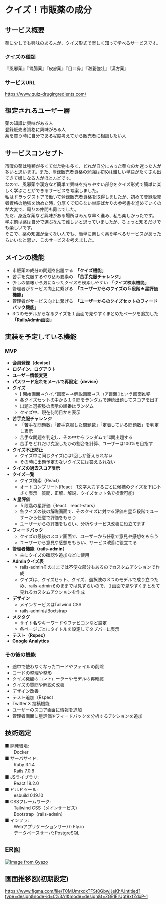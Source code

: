 # クイズ！市販薬の成分

## サービス概要
薬に少しでも興味のある人が、クイズ形式で楽しく知って学べるサービスです。

### クイズの種類 
『風邪薬』『胃腸薬』『皮膚薬』『目口鼻』『滋養強壮』『漢方薬』

### サービスURL
https://www.quiz-drugingredients.com/

## 想定されるユーザー層
薬の知識に興味がある人  
登録販売者資格に興味がある人  
薬を買う時に自分である程度考えてから販売者に相談したい人  

## サービスコンセプト
市販の薬は種類が多くて似た物も多く、どれが自分にあった薬なのか迷った人が多いと思います。また、登録販売者資格の勉強は初めは難しい単語がたくさん出てきて嫌になる人がほとんどです。  
なので、風邪薬や漢方など簡単で興味を持ちやすい部分をクイズ形式で簡単に楽しく学ぶことができるサービスを考案しました。  
私はドラッグストアで働いて登録販売者資格を取得しましたが、初めて登録販売者資格の勉強を始めた時、分厚くて知らない単語ばかりの参考書を進めていくのが大変で、周りの仲間も同じでした。  
ただ、身近な薬など興味がある場所はみんな早く進み、私も楽しかったです。  
学ぶ前は薬は自分で選ぶなんて難しいと思っていましたが、ちょっと知るだけでも楽しいです。  
そこで、薬の知識が全くない人でも、簡単に楽しく薬を学べるサービスがあったらいいなと思い、このサービスを考えました。  

## メインの機能
- 市販薬の成分の問題を出題する　**「クイズ機能」**
- 苦手を克服するやり込み要素の　**「苦手克服チャレンジ」**
- 少しの情報から気になったクイズを検索しやすい　**「クイズ検索機能」**
- 管理者がサービス向上に繋げる　**「ユーザーからのクイズの５段階★星評価機能」**
- 管理者がサービス向上に繋げる　**「ユーザーからのクイズセットのフィードバック機能」**
- 3つのモデルからなるクイズを１画面で見やすくまとめたページを追加した　**「RailsAdmin画面」**

## 実装を予定している機能
### MVP
- **会員登録（devise）**
- **ログイン、ログアウト**
- **ユーザー情報変更**
- **パスワード忘れをメールで再設定（devise）**
- **クイズ**
    - [ 開始画面→クイズ画面←→解説画面→スコア画面 ]という画面推移
    - 各クイズセットの中から１０問をランダムで連続出題してスコアを出す
    - 出題と選択肢の表示の順番はランダム
    - クイズ中、現在何問目かを表示
- **苦手克服チャレンジ**
    - 「苦手な問題数」「苦手克服した問題数」「定着している問題数」を判定し表示
    - 苦手な問題を判定し、その中からランダムで10問出題する
    - 苦手をどれだけ克服したかの割合を計算、ユーザーは100%を目指す
- **クイズ不正防止**
    - クイズ中に同じクイズには1回しか答えられない
    - その時に出題予定のないクイズには答えられない
- **クイズの過去スコア表示**
- **クイズ一覧**
    - クイズ検索（React）
    - オートコンプリート(React　1文字入力するごとに候補のクイズを下に小さく表示　質問、正解、解説、クイズセット名で検索可能）
- **★星評価**
    - ５段階の星評価（React　react-stars）
    - 各クイズの後の解説画面で、そのクイズに対する評価を星５段階でユーザーから任意で評価をもらう
    - ユーザーからの評価をもらい、分析やサービス改善に役立てます
- **フィードバック**
    - クイズの最後のスコア画面で、ユーザーから任意で意見や感想をもらう
    - ユーザーから意見や感想をもらい、サービス改善に役立てる
- **管理者機能（rails-admin）**
    - 主にクイズの確認や追加などに使用
- **Adminクイズ表**
    - rails-adminそのままでは不便な部分もあるのでカスタムアクションで作成
    - クイズは、クイズセット、クイズ、選択肢の３つのモデルで成り立つため、rails-adminそのままでは見ずらいので、１画面で見やすくまとめて見れるカスタムアクションを作成
- **デザイン**
    - メインサービスはTailwind CSS
    - rails-adminはBootstrap
- **メタタグ**
    - サイト名やキーワードやファビコンなど設定
    - 各ページごとにタイトルを設定してタブバーに表示
- **テスト（Rspec）**
- **Google Analytics**

### その後の機能
- 途中で使わなくなったコードやファイルの削除
- コードの整理や整形
- クイズ機能のコントローラーやモデルの再確認
- クイズの質問や解説の改善
- デザイン改善
- テスト追加（Rspec）
- Twitter X 投稿機能
- ユーザーのスコア画面に情報を追加
- 管理者画面に星評価やフィードバックを分析するアクションを追加



## 技術選定
■ 開発環境:  
　　Docker  
■ サーバサイド:  
　　Ruby 3.1.4  
　　Rails 7.0.8  
■ JSライブラリ:  
　　React 18.2.0  
■ ビルドツール:  
　　esbuild 0.19.10  
■ CSSフレームワーク:  
　　Tailwind CSS（メインサービス）  
　　Bootstrap（rails-admin）  
■ インフラ:  
　　Webアプリケーションサーバ: Fly.io  
　　データベースサーバ: PostgreSQL


## ER図
[![Image from Gyazo](https://i.gyazo.com/2bc070b232fd0e6f30b65304fb28eb4f.png)](https://gyazo.com/2bc070b232fd0e6f30b65304fb28eb4f)

## 画面推移図(初期設定)
https://www.figma.com/file/T0MUmrxdxTFSt8GbwjJeKh/Untitled?type=design&node-id=0%3A1&mode=design&t=ZGE1ErUgt9xfZdxP-1


